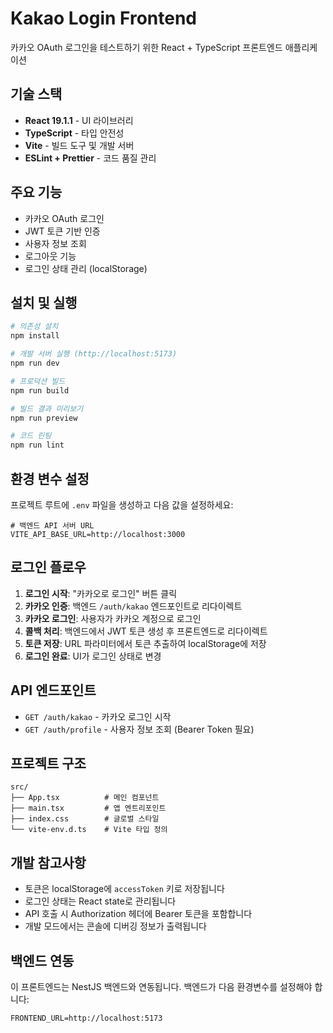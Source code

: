 # Kakao Login Frontend

카카오 OAuth 로그인을 테스트하기 위한 React + TypeScript 프론트엔드 애플리케이션

## 기술 스택

- **React 19.1.1** - UI 라이브러리
- **TypeScript** - 타입 안전성
- **Vite** - 빌드 도구 및 개발 서버
- **ESLint + Prettier** - 코드 품질 관리

## 주요 기능

- 카카오 OAuth 로그인
- JWT 토큰 기반 인증
- 사용자 정보 조회
- 로그아웃 기능
- 로그인 상태 관리 (localStorage)

## 설치 및 실행

```bash
# 의존성 설치
npm install

# 개발 서버 실행 (http://localhost:5173)
npm run dev

# 프로덕션 빌드
npm run build

# 빌드 결과 미리보기
npm run preview

# 코드 린팅
npm run lint
```

## 환경 변수 설정

프로젝트 루트에 `.env` 파일을 생성하고 다음 값을 설정하세요:

```env
# 백엔드 API 서버 URL
VITE_API_BASE_URL=http://localhost:3000
```

## 로그인 플로우

1. **로그인 시작**: "카카오로 로그인" 버튼 클릭
2. **카카오 인증**: 백엔드 `/auth/kakao` 엔드포인트로 리다이렉트
3. **카카오 로그인**: 사용자가 카카오 계정으로 로그인
4. **콜백 처리**: 백엔드에서 JWT 토큰 생성 후 프론트엔드로 리다이렉트
5. **토큰 저장**: URL 파라미터에서 토큰 추출하여 localStorage에 저장
6. **로그인 완료**: UI가 로그인 상태로 변경

## API 엔드포인트

- `GET /auth/kakao` - 카카오 로그인 시작
- `GET /auth/profile` - 사용자 정보 조회 (Bearer Token 필요)

## 프로젝트 구조

```
src/
├── App.tsx          # 메인 컴포넌트
├── main.tsx         # 앱 엔트리포인트
├── index.css        # 글로벌 스타일
└── vite-env.d.ts    # Vite 타입 정의
```

## 개발 참고사항

- 토큰은 localStorage에 `accessToken` 키로 저장됩니다
- 로그인 상태는 React state로 관리됩니다
- API 호출 시 Authorization 헤더에 Bearer 토큰을 포함합니다
- 개발 모드에서는 콘솔에 디버깅 정보가 출력됩니다

## 백엔드 연동

이 프론트엔드는 NestJS 백엔드와 연동됩니다. 백엔드가 다음 환경변수를 설정해야 합니다:

```env
FRONTEND_URL=http://localhost:5173
```